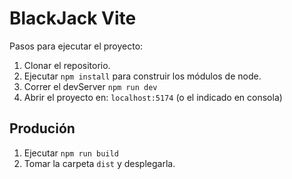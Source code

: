 
# BlackJack Vite

Pasos para ejecutar el proyecto:

1. Clonar el repositorio.
2. Ejecutar ```npm install``` para construir los módulos de node.
3. Correr el devServer ```npm run dev```
4. Abrir el proyecto en: ```localhost:5174``` (o el indicado en consola)

## Produción

1. Ejecutar ```npm run build```
2. Tomar la carpeta ```dist``` y desplegarla.